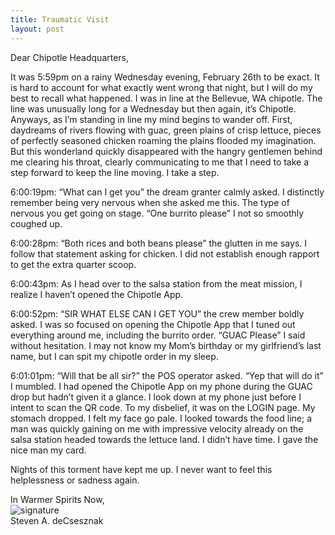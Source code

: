 ```yaml
---
title: Traumatic Visit
layout: post
---
```


Dear Chipotle Headquarters, 

It was 5:59pm on a rainy Wednesday evening, February 26th to be exact.  It is hard to account for what exactly went wrong that night, but I will do my best to recall what happened.  I was in line at the Bellevue, WA chipotle.  The line was unusually long for a Wednesday but then again, it’s Chipotle.  Anyways, as I’m standing in line my mind begins to wander off.  First, daydreams of rivers flowing with guac, green plains of crisp lettuce, pieces of perfectly seasoned chicken roaming the plains flooded my imagination.  But this wonderland quickly disappeared with the hangry gentlemen behind me clearing his throat, clearly communicating to me that I need to take a step forward to keep the line moving.  I take a step.

6:00:19pm: “What can I get you” the dream granter calmly asked.  I distinctly remember being very nervous when she asked me this.  The type of nervous you get going on stage.  “One burrito please” I not so smoothly coughed up.

6:00:28pm: “Both rices and both beans please” the glutten in me says.  I follow that statement asking for chicken.  I did not establish enough rapport to get the extra quarter scoop. 

6:00:43pm: As I head over to the salsa station from the meat mission, I realize I haven’t opened the Chipotle App.

6:00:52pm: “SIR WHAT ELSE CAN I GET YOU” the crew member boldly asked.  I was so focused on opening the Chipotle App that I tuned out everything around me, including the burrito order.  “GUAC Please” I said without hesitation.  I may not know my Mom’s birthday or my girlfriend’s last name, but I can spit my chipotle order in my sleep.

6:01:01pm: “Will that be all sir?” the POS operator asked.  “Yep that will do it” I mumbled.  I had opened the Chipotle App on my phone during the GUAC drop but hadn’t given it a glance.  I look down at my phone just before I intent to scan the QR code.  To my disbelief, it was on the LOGIN page.  My stomach dropped.  I felt my face go pale.  I looked towards the food line; a man was quickly gaining on me with impressive velocity already on the salsa station headed towards the lettuce land.  I didn’t have time.  I gave the nice man my card.

Nights of this torment have kept me up.  I never want to feel this helplessness or sadness again. 

In Warmer Spirits Now,<br>
![signature](https://fontmeme.com/permalink/200925/c101f6549bbb85c94b3d8b47e8b8e244.png)<br>
Steven A. deCsesznak